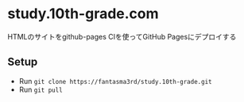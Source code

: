 # study.10th-grade.com
HTMLのサイトをgithub-pages CIを使ってGitHub Pagesにデプロイする

## Setup
- Run `git clone https://fantasma3rd/study.10th-grade.git`
- Run `git pull`